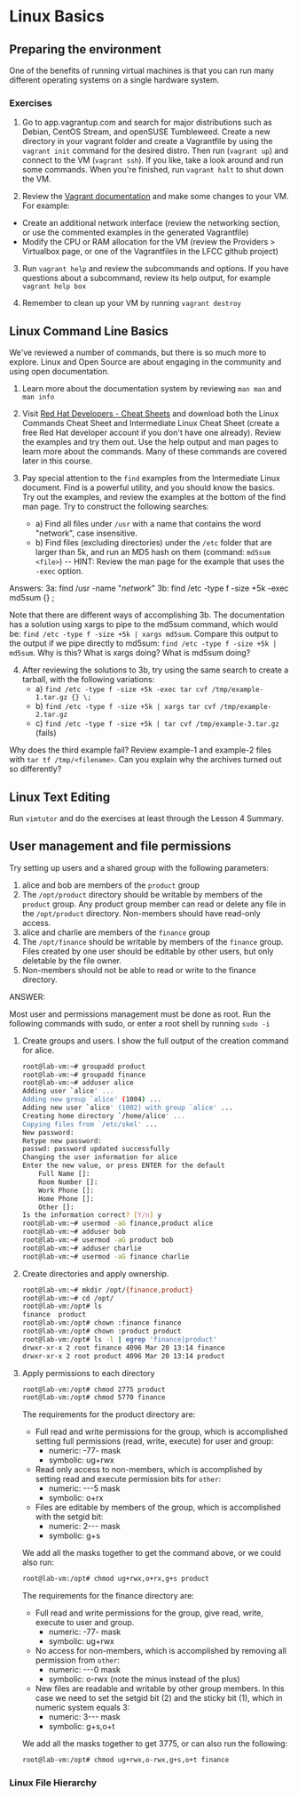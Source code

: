 # Linux Basics

## Preparing the environment

One of the benefits of running virtual machines is that you can run many different operating systems on a single hardware system.  

### Exercises

1. Go to app.vagrantup.com and search for major distributions such as Debian, CentOS Stream, and openSUSE Tumbleweed.  Create a new directory in your vagrant folder and create a Vagrantfile by using the `vagrant init` command for the desired distro. Then run (`vagrant up`) and connect to the VM (`vagrant ssh`).  If you like, take a look around and run some commands.  When you're finished, run `vagrant halt` to shut down the VM.

2. Review the [Vagrant documentation](https://www.vagrantup.com/docs/) and make some changes to your VM.  For example:
  - Create an additional network interface (review the networking section, or use the commented examples in the generated Vagrantfile)
  - Modify the CPU or RAM allocation for the VM (review the Providers > Virtualbox page, or one of the Vagrantfiles in the LFCC github project)

3. Run `vagrant help` and review the subcommands and options. If you have questions about a subcommand, review its help output, for example `vagrant help box`

4. Remember to clean up your VM by running `vagrant destroy`


## Linux Command Line Basics

We've reviewed a number of commands, but there is so much more to explore.  Linux and Open Source are about engaging in the community and using open documentation.

1. Learn more about the documentation system by reviewing `man man` and `man info`

2. Visit [Red Hat Developers - Cheat Sheets](https://developers.redhat.com/cheat-sheets) and download both the Linux Commands Cheat Sheet and Intermediate Linux Cheat Sheet (create a free Red Hat developer account if you don't have one already).  Review the examples and try them out.  Use the help output and man pages to learn more about the commands. Many of these commands are covered later in this course.

3. Pay special attention to the `find` examples from the Intermediate Linux document.  Find is a powerful utility, and you should know the basics.  Try out the examples, and review the examples at the bottom of the find man page.  Try to construct the following searches:
   - a) Find all files under `/usr` with a name that contains the word "network", case insensitive.
   - b) Find files (excluding directories) under the `/etc` folder that are larger than 5k, and run an MD5 hash on them (command: `md5sum <file>`) -- HINT: Review the man page for the example that uses the `-exec` option.

Answers:
3a: find /usr -name "*network*"
3b: find /etc -type f -size +5k -exec md5sum {} \;

Note that there are different ways of accomplishing 3b.  The documentation has a solution using xargs to pipe to the md5sum command, which would be:  `find /etc -type f -size +5k | xargs md5sum`.  Compare this output to the output if we pipe directly to md5sum: `find /etc -type f -size +5k | md5sum`. Why is this?  What is xargs doing?  What is md5sum doing?

4. After reviewing the solutions to 3b, try using the same search to create a tarball, with the following variations:
   - a) `find /etc -type f -size +5k -exec tar cvf /tmp/example-1.tar.gz {} \;`
   - b) `find /etc -type f -size +5k | xargs tar cvf /tmp/example-2.tar.gz`
   - c) `find /etc -type f -size +5k | tar cvf /tmp/example-3.tar.gz` (fails)

  Why does the third example fail? Review example-1 and example-2 files with `tar tf /tmp/<filename>`.  Can you explain why the archives turned out so differently?

## Linux Text Editing

Run `vimtutor` and do the exercises at least through the Lesson 4 Summary.

## User management and file permissions

Try setting up users and a shared group with the following parameters:
1. alice and bob are members of the `product` group
2. The `/opt/product` directory should be writable by members of the `product` group.  Any product group member can read or delete any file in the `/opt/product` directory. Non-members should have read-only access.
3. alice and charlie are members of the `finance` group
4. The `/opt/finance` should be writable by members of the `finance` group. Files created by one user should be editable by other users, but only deletable by the file owner.
5. Non-members should not be able to read or write to the finance directory.

ANSWER:

Most user and permissions management must be done as root.  Run the following commands with sudo, or enter a root shell by running `sudo -i`

1. Create groups and users.  I show the full output of the creation command for alice.

	```bash
	root@lab-vm:~# groupadd product
	root@lab-vm:~# groupadd finance
	root@lab-vm:~# adduser alice
	Adding user `alice' ...
	Adding new group `alice' (1004) ...
	Adding new user `alice' (1002) with group `alice' ...
	Creating home directory `/home/alice' ...
	Copying files from `/etc/skel' ...
	New password: 
	Retype new password: 
	passwd: password updated successfully
	Changing the user information for alice
	Enter the new value, or press ENTER for the default
		Full Name []: 
		Room Number []: 
		Work Phone []: 
		Home Phone []: 
		Other []: 
	Is the information correct? [Y/n] y
	root@lab-vm:~# usermod -aG finance,product alice
	root@lab-vm:~# adduser bob
	root@lab-vm:~# usermod -aG product bob
	root@lab-vm:~# adduser charlie
	root@lab-vm:~# usermod -aG finance charlie
	```

2. Create directories and apply ownership.


	```bash
	root@lab-vm:~# mkdir /opt/{finance,product}
	root@lab-vm:~# cd /opt/
	root@lab-vm:/opt# ls
	finance  product
	root@lab-vm:/opt# chown :finance finance
	root@lab-vm:/opt# chown :product product
	root@lab-vm:/opt# ls -l | egrep 'finance|product'
	drwxr-xr-x 2 root finance 4096 Mar 20 13:14 finance
	drwxr-xr-x 2 root product 4096 Mar 20 13:14 product
	```

3. Apply permissions to each directory


	```sh
	root@lab-vm:/opt# chmod 2775 product
	root@lab-vm:/opt# chmod 5770 finance
	```

	The requirements for the product directory are:
	- Full read and write permissions for the group, which is accomplished setting full permissions (read, write, execute) for user and group:
	  - numeric: -77- mask
	  - symbolic: ug+rwx
	- Read only access to non-members, which is accomplished by setting read and execute permission bits for `other`:
	  - numeric: ---5 mask
	  - symbolic: o+rx
	- Files are editable by members of the group, which is accomplished with the setgid bit:
	  - numeric: 2--- mask
	  - symbolic: g+s

	We add all the masks together to get the command above, or we could also run:

	```sh
	root@lab-vm:/opt# chmod ug+rwx,o+rx,g+s product
	```

	The requirements for the finance directory are:
	- Full read and write permissions for the group, give read, write, execute to user and group.
	  - numeric: -77- mask
	  - symbolic: ug+rwx
	- No access for non-members, which is accomplished by removing all permission from `other`:
	  - numeric: ---0 mask
	  - symbolic: o-rwx (note the minus instead of the plus)
	- New files are readable and writable by other group members. In this case we need to set the setgid bit (2) and the sticky bit (1), which in numeric system equals 3:
	  - numeric: 3--- mask
	  - symbolic: g+s,o+t

	We add all the masks together to get 3775, or can also run the following:

	```sh
	root@lab-vm:/opt# chmod ug+rwx,o-rwx,g+s,o+t finance
	```

### Linux File Hierarchy

